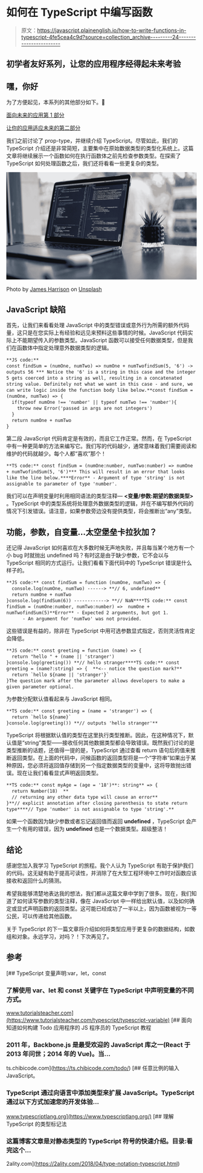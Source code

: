 # 如何在 TypeScript 中编写函数

> 原文：<https://javascript.plainenglish.io/how-to-write-functions-in-typescript-4fe5cea4c9d?source=collection_archive---------24----------------------->

## 初学者友好系列，让您的应用程序经得起未来考验

## 嘿，你好

为了方便起见，本系列的其他部分如下。🥳

[面向未来的应用第 1 部分](https://blog.usejournal.com/future-proof-your-react-app-pt-1-10213b1d0022)

[让你的应用适应未来的第二部分](https://medium.com/javascript-in-plain-english/future-proof-your-react-app-55fc6ac2cb10)

我们之前讨论了 prop-type，并继续介绍 TypeScript。尽管如此，我们的 TypeScript 介绍还是非常简短，主要集中在原始数据类型的类型化系统上。这篇文章将继续展示一个函数如何在执行函数体之前先检查参数类型。在探索了 TypeScript 如何处理函数之后，我们还将看看一些更复杂的类型。

![](img/ac7624c74c34de4d604eabdb20956b1f.png)

Photo by [James Harrison](https://unsplash.com/@jstrippa?utm_source=medium&utm_medium=referral) on [Unsplash](https://unsplash.com?utm_source=medium&utm_medium=referral)

## JavaScript 缺陷

首先，让我们来看看处理 JavaScript 中的类型错误或意外行为所需的额外代码量，这只是在您实际上有经验和远见来预料这些事情的时候。JavaScript 代码实际上不能期望传入的参数类型。JavaScript 函数可以接受任何数据类型，但是我们在函数体中指定处理意外数据类型的逻辑。

```
**JS code:**
const findSum = (numOne, numTwo) => numOne + numTwofindSum(5, '6') -> outputs 56 *** Notice the '6' is a string in this case and the integer 5 gets coerced into a string as well, resulting in a concatenated string value. Definitely not what we want in this case - and sure, we can write logic inside the function body like below.**const findSum = (numOne, numTwo) => {
  if(typeof numOne !== 'number' || typeof numTwo !== 'number'){
    throw new Error('passed in args are not integers')
  }
  return numOne + numTwo
}
```

第二段 JavaScript 代码肯定是有效的，而且它工作正常。然而，在 TypeScript 中有一种更简单的方法来编写它。我们写的代码越少，通常意味着我们需要阅读和维护的代码就越少。每个人都“喜欢”那个！

```
**TS code:** const findSum = (numOne:number, numTwo:number) => numOne + numTwofindSum(5, '6')*** This will result in an error that looks like the line below.****Error** - Argument of type 'string' is not assignable to parameter of type 'number'.
```

我们可以在声明变量时利用相同语法的类型注释— **<变量/参数:期望的数据类型>** 。TypeScript 中的类型系统将处理意外数据类型的逻辑，并在不编写额外代码的情况下引发错误。请注意，如果参数旁边没有提供类型，将会推断出“any”类型。

## 功能，参数，自变量…太空堡垒卡拉狄加？

还记得 JavaScript 如何喜欢在大多数时候无声地失败，并且每当某个地方有一个小 bug 时就抛出 undefined 吗？有时这是由于缺少参数，它不会以与 TypeScript 相同的方式运行。让我们看看下面代码中的 TypeScript 错误是什么样子的。

```
**JS code:** const findSum = function (numOne, numTwo) => {
  console.log(numOne, numTwo) ------> **// 6, undefined**
  return numOne + numTwo
}console.log(findSum(6)) ------------> **// NaN****TS code:** const findSum = (numOne:number, numTwo:number) =>  numOne + numTwofindSum(5)**Error** - Expected 2 arguments, but got 1.
      - An argument for 'numTwo' was not provided.
```

这些错误是有益的，除非在 TypeScript 中用可选参数显式指定，否则灵活性肯定会降低。

```
**JS code:** const greeting = function (name) => {
  return "hello " + (name || 'stranger')
}console.log(greeting()) **// hello stranger****TS code:** const greeting = (name?:string) => {  **<-- notice the question mark?**
  return `hello ${name || 'stranger'}`
}The question mark after the parameter allows developers to make a given parameter optional.
```

为参数分配默认值看起来与 JavaScript 相同。

```
**TS code:** const greeting = (name = 'stranger') => {
  return `hello ${name}`
}console.log(greeting()) **// outputs 'hello stranger'**
```

TypeScript 将根据默认值的类型在这里执行类型推断。因此，在这种情况下，默认值是“string”类型——接收任何其他数据类型都会导致错误。既然我们讨论的是类型推断的话题，还值得一提的是，TypeScript 通过查看 return 语句后的值来推断返回类型。在上面的代码中，问候函数的返回类型将是一个“字符串”如果出于某种原因，您必须将返回值存储到另一个指定数据类型的变量中，这将导致抛出错误。现在让我们看看显式声明返回类型。

```
**TS code:** const myAge = (age = '18')**: string** => { 
  return Number(18)  ** 
  // returning any other data type will cause an error**
}**// explicit annotation after closing parenthesis to state return type****// Type 'number' is not assignable to type 'string'.**
```

如果一个函数因为缺少参数或者忘记返回值而返回 **undefined** ，TypeScript 会产生一个有用的错误，因为 **undefined** 也是一个数据类型。超级整洁！

## 结论

感谢您加入我学习 TypeScript 的旅程。我个人认为 TypeScript 有助于保护我们的代码。这无疑有助于提高可读性，并消除了在大型工程环境中工作时对函数应该接收和返回什么的猜测。

希望我能够清楚地表达我的想法，我们都从这篇文章中学到了很多。现在，我们知道了如何读写参数的类型注释，像在 JavaScript 中一样给出默认值，以及如何确定或显式声明函数的返回类型。这可能已经成功了一半以上，因为函数被视为一等公民，可以传递给其他函数。

关于 TypeScript 的下一篇文章将介绍如何将类型应用于更复杂的数据结构，如数组和对象。永远学习，对吗？！下次再见了。

## 参考

[](https://www.tutorialsteacher.com/typescript/typescript-variable) [## TypeScript 变量声明:var，let，const

### 了解使用 var、let 和 const 关键字在 TypeScript 中声明变量的不同方式。

www.tutorialsteacher.com](https://www.tutorialsteacher.com/typescript/typescript-variable) [](https://ts.chibicode.com/todo/) [## 面向知道如何构建 Todo 应用程序的 JS 程序员的 TypeScript 教程

### 2011 年，Backbone.js 是最受欢迎的 JavaScript 库之一(React 于 2013 年问世；2014 年的 Vue)。当…

ts.chibicode.com](https://ts.chibicode.com/todo/) [](https://www.typescriptlang.org/) [## 任意比例的输入 JavaScript。

### TypeScript 通过向语言中添加类型来扩展 JavaScript。TypeScript 通过以下方式加速您的开发体验…

www.typescriptlang.org](https://www.typescriptlang.org/) [](https://2ality.com/2018/04/type-notation-typescript.html) [## 理解 TypeScript 的类型标记法

### 这篇博客文章是对静态类型的 TypeScript 符号的快速介绍。目录:看完这个…

2ality.com](https://2ality.com/2018/04/type-notation-typescript.html)